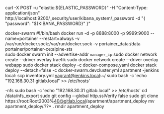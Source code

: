 curl -X POST -u "elastic:${ELASTIC_PASSWORD}" -H "Content-Type: application/json" http://localhost:9200/_security/user/kibana_system/_password -d "{ \"password\": \"${KIBANA_PASSWORD}\" }"

docker-swarm
#!/bin/bash
docker run -d -p 8888:8000 -p 9999:9000 --name=portainer --restart=always -v /var/run/docker.sock:/var/run/docker.sock -v portainer_data:/data portainer/portainer-ce:alpine-sts  
sudo docker swarm init --advertise-addr `manager_ip`
sudo docker network create --driver overlay traefik
sudo docker network create --driver overlay webapp
sudo docker stack deploy -c docker-compose.yaml
docker stack deploy --detach=false -c docker-swarm.devcluster.yml apartment
-jenkins
local: scp inventory.yml vagrant@jenkins.local:~/
sudo bash -c 'echo "192.168.30.31 gitlab.local" >> /etc/hosts'

-nfs
sudo bash -c 'echo "192.168.30.31 gitlab.local" >> /etc/hosts'
cd /data/nfs_export
sudo git config --global http.sslVerify false
sudo git clone https://root:Root2003%40@gitlab.local/apartment/apartment_deploy
mv apartment_deploy/.??\* .
rmdir apartment_deploy
